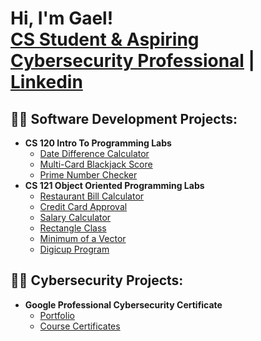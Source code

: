 <h1>Hi, I'm Gael! <br/><a href="https://github.com/alejandro-garf">CS Student & Aspiring Cybersecurity Professional</a> | <a href="https://www.linkedin.com/in/gael-alejandro-fonseca/">Linkedin</a>

<h2>👨‍💻 Software Development Projects:</h2>

- <b>CS 120 Intro To Programming Labs</b>
  - [Date Difference Calculator](https://github.com/cpsc-spring-2023/cpsc-120-lab-03-alejandro-sora/tree/main/part-2)
  - [Multi-Card Blackjack Score](https://github.com/cpsc-spring-2023/cpsc-120-lab-07-alejandro-albert/tree/main/part-2)
  - [Prime Number Checker](https://github.com/cpsc-spring-2023/cpsc-120-lab-08-albert-and-alejandro/tree/main/part-2)
- <b>CS 121 Object Oriented Programming Labs</b>
  - [Restaurant Bill Calculator](https://github.com/CSUF-CPSC121L-2023F/lab-01-alejandro-garf/tree/main/prob01)
  - [Credit Card Approval](https://github.com/CSUF-CPSC121L-2023F/lab-01-alejandro-garf/tree/main/prob01)
  - [Salary Calculator](https://github.com/CSUF-CPSC121L-2023F/lab03-alejandro-garf/tree/main/prob02)
  - [Rectangle Class](https://github.com/CSUF-CPSC121L-2023F/lab-04-alejandro-garf/tree/main/prob02)
  - [Minimum of a Vector](https://github.com/CSUF-CPSC121L-2023F/lab-05-alejandro-garf/tree/main/prob01)
  - [Digicup Program](https://github.com/CSUF-CPSC121L-2023F/lab-06-alejandro-garf/tree/main/prob02)
 <h2>👨‍💻 Cybersecurity Projects:</h2>

 - <b>Google Professional Cybersecurity Certificate</b>
   - [Portfolio](https://github.com/alejandro-garf/GoogleCybersecurityProjects/blob/main/README.md)
   - [Course Certificates](https://github.com/alejandro-garf/Certificates)



<!--
**joshmadakor1/joshmadakor1** is a ✨ _special_ ✨ repository because its `README.md` (this file) appears on your GitHub profile.

Here are some ideas to get you started:

- 🔭 I’m currently working on ...
- 🌱 I’m currently learning ...
- 👯 I’m looking to collaborate on ...
- 🤔 I’m looking for help with ...
- 💬 Ask me about ...
- 📫 How to reach me: ...
- 😄 Pronouns: ...
- ⚡ Fun fact: ...
-->
